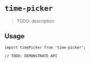 # `time-picker`

> TODO: description

## Usage

```
import timePicker from 'time-picker';

// TODO: DEMONSTRATE API
```
